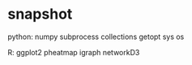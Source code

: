 # snapshot

python:
numpy
subprocess
collections
getopt
sys
os


R:
ggplot2
pheatmap
igraph
networkD3
